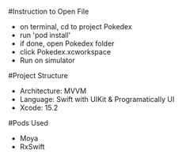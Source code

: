 
#Instruction to Open File
- on terminal, cd to project Pokedex
- run 'pod install'
- if done, open Pokedex folder
- click Pokedex.xcworkspace
- Run on simulator

#Project Structure
- Architecture: MVVM
- Language: Swift with UIKit & Programatically UI
- Xcode: 15.2

#Pods Used
- Moya
- RxSwift